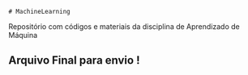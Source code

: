     # MachineLearning
Repositório com códigos e materiais da disciplina de Aprendizado de Máquina


## Arquivo Final para envio !
